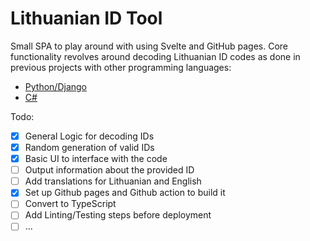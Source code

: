 # Lithuanian ID Tool

Small SPA to play around with using Svelte and GitHub pages.
Core functionality revolves around decoding Lithuanian ID codes as done in previous projects with other programming languages:
- [Python/Django](https://github.com/EErikas/personal_id_tool)
- [C#](https://github.com/EErikas/personal_id_tool_c-)

Todo:
- [x] General Logic for decoding IDs
- [x] Random generation of valid IDs
- [x] Basic UI to interface with the code
- [ ] Output information about the provided ID
- [ ] Add translations for Lithuanian and English
- [x] Set up Github pages and Github action to build it
- [ ] Convert to TypeScript
- [ ] Add Linting/Testing steps before deployment
- [ ] ...